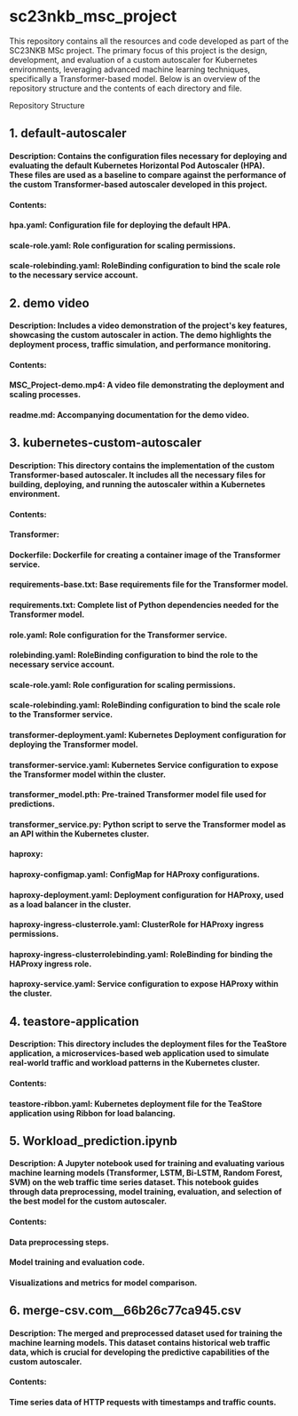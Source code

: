 # sc23nkb_msc_project



This repository contains all the resources and code developed as part of the SC23NKB MSc project. The primary focus of this project is the design, development, and evaluation of a custom autoscaler for Kubernetes environments, leveraging advanced machine learning techniques, specifically a Transformer-based model. Below is an overview of the repository structure and the contents of each directory and file.

Repository Structure

## 1. default-autoscaler
#### Description: Contains the configuration files necessary for deploying and evaluating the default Kubernetes Horizontal Pod Autoscaler (HPA). These files are used as a baseline to compare against the performance of the custom Transformer-based autoscaler developed in this project.
#### Contents:
#### hpa.yaml: Configuration file for deploying the default HPA.
#### scale-role.yaml: Role configuration for scaling permissions.
#### scale-rolebinding.yaml: RoleBinding configuration to bind the scale role to the necessary service account.
## 2. demo video
#### Description: Includes a video demonstration of the project's key features, showcasing the custom autoscaler in action. The demo highlights the deployment process, traffic simulation, and performance monitoring.
#### Contents:
#### MSC_Project-demo.mp4: A video file demonstrating the deployment and scaling processes.
#### readme.md: Accompanying documentation for the demo video.
## 3. kubernetes-custom-autoscaler
#### Description: This directory contains the implementation of the custom Transformer-based autoscaler. It includes all the necessary files for building, deploying, and running the autoscaler within a Kubernetes environment.
#### Contents:
#### Transformer:
#### Dockerfile: Dockerfile for creating a container image of the Transformer service.
#### requirements-base.txt: Base requirements file for the Transformer model.
#### requirements.txt: Complete list of Python dependencies needed for the Transformer model.
#### role.yaml: Role configuration for the Transformer service.
#### rolebinding.yaml: RoleBinding configuration to bind the role to the necessary service account.
#### scale-role.yaml: Role configuration for scaling permissions.
#### scale-rolebinding.yaml: RoleBinding configuration to bind the scale role to the Transformer service.
#### transformer-deployment.yaml: Kubernetes Deployment configuration for deploying the Transformer model.
#### transformer-service.yaml: Kubernetes Service configuration to expose the Transformer model within the cluster.
#### transformer_model.pth: Pre-trained Transformer model file used for predictions.
#### transformer_service.py: Python script to serve the Transformer model as an API within the Kubernetes cluster.
#### haproxy:
#### haproxy-configmap.yaml: ConfigMap for HAProxy configurations.
#### haproxy-deployment.yaml: Deployment configuration for HAProxy, used as a load balancer in the cluster.
#### haproxy-ingress-clusterrole.yaml: ClusterRole for HAProxy ingress permissions.
#### haproxy-ingress-clusterrolebinding.yaml: RoleBinding for binding the HAProxy ingress role.
#### haproxy-service.yaml: Service configuration to expose HAProxy within the cluster.
## 4. teastore-application
#### Description: This directory includes the deployment files for the TeaStore application, a microservices-based web application used to simulate real-world traffic and workload patterns in the Kubernetes cluster.
#### Contents:
#### teastore-ribbon.yaml: Kubernetes deployment file for the TeaStore application using Ribbon for load balancing.
## 5. Workload_prediction.ipynb
#### Description: A Jupyter notebook used for training and evaluating various machine learning models (Transformer, LSTM, Bi-LSTM, Random Forest, SVM) on the web traffic time series dataset. This notebook guides through data preprocessing, model training, evaluation, and selection of the best model for the custom autoscaler.
#### Contents:
#### Data preprocessing steps.
#### Model training and evaluation code.
#### Visualizations and metrics for model comparison.
## 6. merge-csv.com__66b26c77ca945.csv
#### Description: The merged and preprocessed dataset used for training the machine learning models. This dataset contains historical web traffic data, which is crucial for developing the predictive capabilities of the custom autoscaler.
#### Contents:
#### Time series data of HTTP requests with timestamps and traffic counts.

